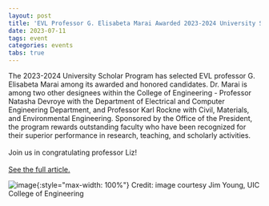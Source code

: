```yaml
---
layout: post
title: 'EVL Professor G. Elisabeta Marai Awarded 2023-2024 University Scholar'
date: 2023-07-11
tags: event
categories: events
tabs: true
---
```


The 2023-2024 University Scholar Program has selected EVL professor G. Elisabeta Marai among its awarded and honored candidates.  Dr. Marai is among two other designees within the College of Engineering - Professor Natasha Devroye with the Department of Electrical and Computer Engineering Department, and Professor Karl Rockne with Civil, Materials, and Environmental Engineering.  Sponsored by the Office of the President, the program rewards outstanding faculty who have been recognized for their superior performance in research, teaching, and scholarly activities.<br><br>
Join us in congratulating professor Liz!<br><br>
<a href="https://emails.uofi.uic.edu/newsletter/25/464513625.html">See the full article.</a>

![image](https://www.evl.uic.edu/output/originals/lmarai_uicscholar_cropped-2.png-srcw.jpg){:style="max-width: 100%"}
Credit: image courtesy Jim Young, UIC College of Engineering


